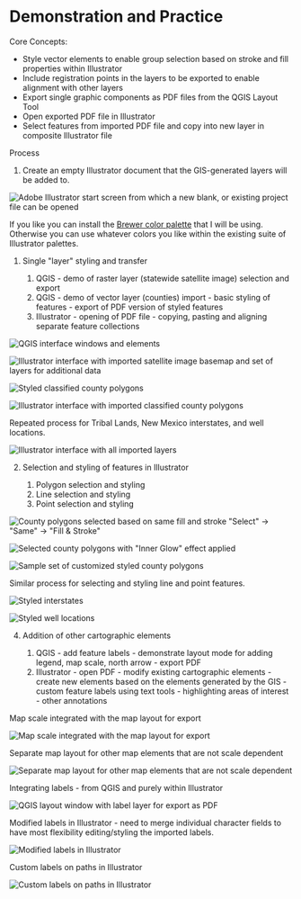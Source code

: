 # Demonstration and Practice

Core Concepts:
 - Style vector elements to enable group selection based on stroke and fill properties within Illustrator
 - Include registration points in the layers to be exported to enable alignment with other layers
 - Export single graphic components as PDF files from the QGIS Layout Tool
 - Open exported PDF file in Illustrator
 - Select features from imported PDF file and copy into new layer in composite Illustrator file

Process

1. Create an empty Illustrator document that the GIS-generated layers will be added to. 

![Adobe Illustrator start screen from which a new blank, or existing project file can be opened](images/2022-04-13_23-32-09.807.png)

If you like you can install the [Brewer color palette](http://mkweb.bcgsc.ca/brewer/) that I will be using. Otherwise you can use whatever colors you like within the existing suite of Illustrator palettes. 

1. Single "layer" styling and transfer

	1. QGIS - demo of raster layer (statewide satellite image) selection and export
	1. QGIS - demo of vector layer (counties) import - basic styling of features - export of PDF version of styled features		
	2. Illustrator - opening of PDF file - copying, pasting and aligning separate feature collections

![QGIS interface windows and elements](images/2022-04-13_23-38-38.png)

![Illustrator interface with imported satellite image basemap and set of layers for additional data](images/2022-04-14_02-39-34.984.png)

![Styled classified county polygons](images/2022-04-14_02-49-04.792.png)

![Illustrator interface with imported classified county polygons](images/2022-04-14_03-04-59.632.png)

Repeated process for Tribal Lands, New Mexico interstates, and well locations. 

![Illustrator interface with all imported layers](images/2022-04-14_03-29-06.595.png)

2. Selection and styling of features in Illustrator

	1. Polygon selection and styling
	2. Line selection and styling
	3. Point selection and styling

![County polygons selected based on same fill and stroke "Select" -> "Same" -> "Fill & Stroke"](images/2022-04-14_12-53-52.png)

![Selected county polygons with "Inner Glow" effect applied](images/2022-04-14_12-59-05.996.png)

![Sample set of customized styled county polygons](images/2022-04-14_13-20-13.455.png)

Similar process for selecting and styling line and point features. 

![Styled interstates](images/2022-04-14_13-46-31.954.png)

![Styled well locations](images/2022-04-14_15-28-32.441.png)
 
4. Addition of other cartographic elements

	1. QGIS - add feature labels - demonstrate layout mode for adding legend, map scale, north arrow - export PDF
	2. Illustrator - open PDF - modify existing cartographic elements - create new elements based on the elements generated by the GIS - custom feature labels using text tools - highlighting areas of interest - other annotations

Map scale integrated with the map layout for export

![Map scale integrated with the map layout for export](images/2022-04-14_15-43-27.592.png)

Separate map layout for other map elements that are not scale dependent

![Separate map layout for other map elements that are not scale dependent](images/2022-04-14_16-38-44.071.png)

Integrating labels - from QGIS and purely within Illustrator

![QGIS layout window with label layer for export as PDF](images/2022-04-14_18-45-54.297.png)

Modified labels in Illustrator - need to merge individual character fields to have most flexibility editing/styling the imported labels. 

![Modified labels in Illustrator](images/2022-04-14_18-57-59.520.png)

Custom labels on paths in Illustrator

![Custom labels on paths in Illustrator](images/2022-04-14_19-49-18.640.png)





